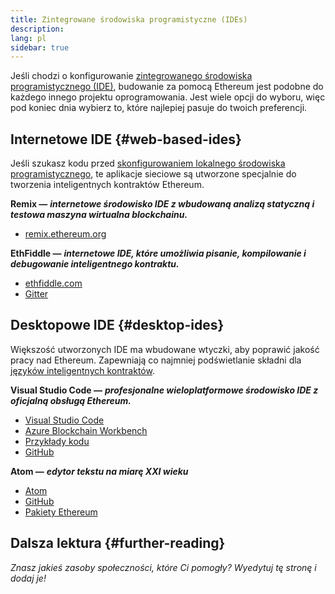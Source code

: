 ```yaml
---
title: Zintegrowane środowiska programistyczne (IDEs)
description:
lang: pl
sidebar: true
---
```


Jeśli chodzi o konfigurowanie [zintegrowanego środowiska programistycznego (IDE)](https://wikipedia.org/wiki/Integrated_development_environment), budowanie za pomocą Ethereum jest podobne do każdego innego projektu oprogramowania. Jest wiele opcji do wyboru, więc pod koniec dnia wybierz to, które najlepiej pasuje do twoich preferencji.

## Internetowe IDE {#web-based-ides}

Jeśli szukasz kodu przed [skonfigurowaniem lokalnego środowiska programistycznego](/developers/local-environment/), te aplikacje sieciowe są utworzone specjalnie do tworzenia inteligentnych kontraktów Ethereum.

**Remix —** **_internetowe środowisko IDE z wbudowaną analizą statyczną i testowa maszyna wirtualna blockchainu._**

- [remix.ethereum.org](https://remix.ethereum.org/)

**EthFiddle —** **_internetowe IDE, które umożliwia pisanie, kompilowanie i debugowanie inteligentnego kontraktu._**

- [ethfiddle.com](https://ethfiddle.com/)
- [Gitter](https://gitter.im/loomnetwork/ethfiddle)

## Desktopowe IDE {#desktop-ides}

Większość utworzonych IDE ma wbudowane wtyczki, aby poprawić jakość pracy nad Ethereum. Zapewniają co najmniej podświetlanie składni dla [języków inteligentnych kontraktów](/developers/docs/smart-contracts/languages/).

**Visual Studio Code —** **_profesjonalne wieloplatformowe środowisko IDE z oficjalną obsługą Ethereum._**

- [Visual Studio Code](https://code.visualstudio.com/)
- [Azure Blockchain Workbench](https://azuremarketplace.microsoft.com/en-us/marketplace/apps/microsoft-azure-blockchain.azure-blockchain-workbench?tab=Overview)
- [Przykłady kodu](https://github.com/Azure-Samples/blockchain/blob/master/blockchain-workbench/application-and-smart-contract-samples/readme.md)
- [GitHub](https://github.com/microsoft/vscode)

**Atom —** **_edytor tekstu na miarę XXI wieku_**

- [Atom](https://atom.io/)
- [GitHub](https://github.com/atom)
- [Pakiety Ethereum](https://atom.io/packages/search?utf8=%E2%9C%93&q=keyword%3Aethereum&commit=Search)

## Dalsza lektura {#further-reading}

_Znasz jakieś zasoby społeczności, które Ci pomogły? Wyedytuj tę stronę i dodaj je!_
